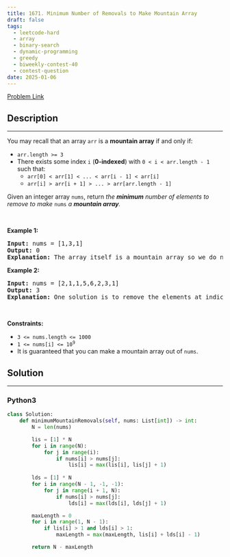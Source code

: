 ```yaml
---
title: 1671. Minimum Number of Removals to Make Mountain Array
draft: false
tags: 
  - leetcode-hard
  - array
  - binary-search
  - dynamic-programming
  - greedy
  - biweekly-contest-40
  - contest-question
date: 2025-01-06
---
```


[Problem Link](https://leetcode.com/problems/minimum-number-of-removals-to-make-mountain-array/)

## Description

---
<p>You may recall that an array <code>arr</code> is a <strong>mountain array</strong> if and only if:</p>

<ul>
	<li><code>arr.length &gt;= 3</code></li>
	<li>There exists some index <code>i</code> (<strong>0-indexed</strong>) with <code>0 &lt; i &lt; arr.length - 1</code> such that:
	<ul>
		<li><code>arr[0] &lt; arr[1] &lt; ... &lt; arr[i - 1] &lt; arr[i]</code></li>
		<li><code>arr[i] &gt; arr[i + 1] &gt; ... &gt; arr[arr.length - 1]</code></li>
	</ul>
	</li>
</ul>

<p>Given an integer array <code>nums</code>​​​, return <em>the <strong>minimum</strong> number of elements to remove to make </em><code>nums<em>​​​</em></code><em> </em><em>a <strong>mountain array</strong>.</em></p>

<p>&nbsp;</p>
<p><strong class="example">Example 1:</strong></p>

<pre>
<strong>Input:</strong> nums = [1,3,1]
<strong>Output:</strong> 0
<strong>Explanation:</strong> The array itself is a mountain array so we do not need to remove any elements.
</pre>

<p><strong class="example">Example 2:</strong></p>

<pre>
<strong>Input:</strong> nums = [2,1,1,5,6,2,3,1]
<strong>Output:</strong> 3
<strong>Explanation:</strong> One solution is to remove the elements at indices 0, 1, and 5, making the array nums = [1,5,6,3,1].
</pre>

<p>&nbsp;</p>
<p><strong>Constraints:</strong></p>

<ul>
	<li><code>3 &lt;= nums.length &lt;= 1000</code></li>
	<li><code>1 &lt;= nums[i] &lt;= 10<sup>9</sup></code></li>
	<li>It is guaranteed that you can make a mountain array out of <code>nums</code>.</li>
</ul>


## Solution

---
### Python3
``` py title='minimum-number-of-removals-to-make-mountain-array'
class Solution:
    def minimumMountainRemovals(self, nums: List[int]) -> int:
        N = len(nums)

        lis = [1] * N
        for i in range(N):
            for j in range(i):
                if nums[i] > nums[j]:
                    lis[i] = max(lis[i], lis[j] + 1)
        
        lds = [1] * N
        for i in range(N - 1, -1, -1):
            for j in range(i + 1, N):
                if nums[i] > nums[j]:
                    lds[i] = max(lds[i], lds[j] + 1)

        maxLength = 0
        for i in range(1, N - 1):
            if lis[i] > 1 and lds[i] > 1:
                maxLength = max(maxLength, lis[i] + lds[i] - 1)

        return N - maxLength
```

